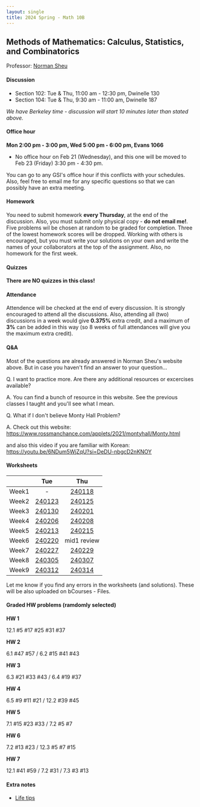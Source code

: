 ```yaml
---
layout: single
title: 2024 Spring - Math 10B
---
```



## Methods of Mathematics: Calculus, Statistics, and Combinatorics

Professor: [Norman Sheu](https://sites.google.com/view/normansheu/teaching/math-10b-spring-2024?authuser=1)

#### Discussion

* Section 102: Tue & Thu, 11:00 am - 12:30 pm, Dwinelle 130
* Section 104: Tue & Thu, 9:30 am - 11:00 am, Dwinelle 187

*We have Berkeley time - discussion will start 10 minutes later than stated above.*

#### Office hour

**Mon 2:00 pm - 3:00 pm, Wed 5:00 pm - 6:00 pm, Evans 1066**

- No office hour on Feb 21 (Wednesday), and this one will be moved to Feb 23 (Friday) 3:30 pm - 4:30 pm.

You can go to any GSI's office hour if this conflicts with your schedules. Also, feel free to email me for any specific questions so that we can possibly have an extra meeting.

#### Homework

You need to submit homework **every Thursday**, at the end of the discussion. Also, you must submit only physical copy - **do not email me!**. Five problems wil be chosen at random to be graded for completion. Three of the lowest homework scores will be dropped. Working with others is encouraged, but you must write your solutions on your own and write the names of your collaborators at the top of the assignment.
Also, no homework for the first week.

#### Quizzes

**There are NO quizzes in this class!**

#### Attendance

Attendence will be checked at the end of every discussion. It is strongly encouraged to attend all the discussions. Also, attending all (two) discussions in a week would give **0.375%** extra credit, and a maximum of **3%** can be added in this way (so 8 weeks of full attendances will give you the maximum extra credit).

#### Q&A

Most of the questions are already answered in Norman Sheu's website above.
But in case you haven't find an answer to your question...

Q. I want to practice more. Are there any additional resources or excercises available?

A. You can find a bunch of resource in this website. See the previous classes I taught and you'll see what I mean.

Q. What if I don't believe Monty Hall Problem?

A. Check out this website: https://www.rossmanchance.com/applets/2021/montyhall/Monty.html

and also this video if you are familiar with Korean: https://youtu.be/6NDum5WjZqU?si=DeDU-nbgcD2nKNOY
#### Worksheets


| | Tue | Thu |
| --- | :---: | :---: |
| Week1 | - | [240118](worksheets/SyllabusReview.pdf) |
| Week2 | [240123](worksheets/WS240123.pdf) | [240125](worksheets/WS240125.pdf) |
| Week3 | [240130](worksheets/WS240130.pdf) | [240201](worksheets/WS240201.pdf) |
| Week4 | [240206](worksheets/WS240206.pdf) | [240208](worksheets/WS240208.pdf) |
| Week5 | [240213](worksheets/WS240213.pdf) | [240215](worksheets/WS240215.pdf) |
| Week6 | [240220](worksheets/WS240220.pdf) | mid1 review |
| Week7 | [240227](worksheets/WS240227.pdf) | [240229](worksheets/WS240229.pdf) |
| Week8 | [240305](worksheets/WS240305.pdf) | [240307](worksheets/WS240307.pdf) |
| Week9 | [240312](worksheets/WS240312.pdf) | [240314](worksheets/WS240314.pdf) |



Let me know if you find any errors in the worksheets (and solutions).
These will be also uploaded on bCourses - Files.

#### Graded HW problems (ramdomly selected)

**HW 1**

12.1 #5 #17 #25 #31 #37

**HW 2**

6.1 #47 #57 / 6.2 #15 #41 #43

**HW 3**

6.3 #21 #33 #43 / 6.4 #19 #37

**HW 4**

6.5 #9 #11 #21 / 12.2 #39 #45

**HW 5**

7.1 #15 #23 #33 / 7.2 #5 #7

**HW 6**

7.2 #13 #23 / 12.3 #5 #7 #15

**HW 7**

12.1 #41 #59 / 7.2 #31 / 7.3 #3 #13


#### Extra notes

* [Life tips](./pokerprob.pdf)
